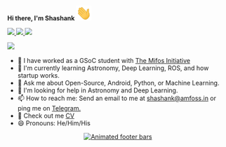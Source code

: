 <p >
	<a> <strong> Hi there, I'm Shashank <img src="https://github.com/ABSphreak/ABSphreak/blob/master/gifs/Hi.gif" width="35px"> </strong></a>
</p>


<p>
<a href="https://twitter.com/robustTechie"><img src="https://img.shields.io/badge/twitter-@robustTechie-1da1f2?style=flat-square&logo=twitter">  </a>
<a href="https://www.linkedin.com/in/robusttechie/"><img src="https://img.shields.io/badge/linkedin-robustTechie-0077b5?style=flat-square&logo=linkedin">  </a>
<a href="https://robusttechie.github.io/"><img src="https://img.shields.io/badge/website-robustTechie.github.io-1f425f?style=flat-square">  </a>
</p>

![](https://komarev.com/ghpvc/?username=robustTechie)

* 🔭 I have worked as a GSoC student with <a href = "https://mifos.org/">The Mifos Initiative</a>
* :rocket: I'm currently learning Astronomy, Deep Learning, ROS, and how startup works.
* :speech_balloon: Ask me about Open-Source, Android, Python, or Machine Learning.
* :thinking: I'm looking for help in Astronomy and Deep Learning.
* 📫 How to reach me: Send an email to me at [shashank@amfoss.in](mailto:shashank@amfoss.in) or ping me on <a href = "https://t.me/iamsh4shank"> Telegram.</a>
* :page_with_curl: Check out me <a href = "https://robusttechie.github.io/docs/cv.pdf">CV</a>
* :smile: Pronouns: He/Him/His </a>



<p align="center"><a href="https://github.com/robustTechie"><img src="https://github-readme-stats.vercel.app/api?username=robustTechie&theme=vision-friendly-dark&show_icons=true&hide_border=true" alt="Animated footer bars" /></a></p>
 
<!--
**robustTechie/robustTechie** is a ✨ _special_ ✨ repository because its `README.md` (this file) appears on your GitHub profile.

Here are some ideas to get you started:

--
